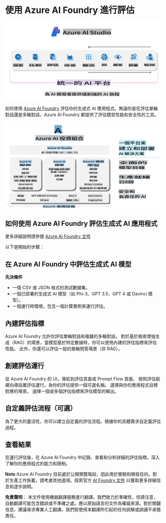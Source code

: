 # **使用 Azure AI Foundry 進行評估**

![aistudo](../../../../translated_images/AIStudio.d5171bb73e888005d9ac4020bbbf4ad9bd9a8bc042dfaf90b44c3afa1a8cbeed.tw.png)

如何使用 [Azure AI Foundry](https://ai.azure.com?WT.mc_id=aiml-138114-kinfeylo) 評估你的生成式 AI 應用程式。無論你是在評估單輪對話還是多輪對話，Azure AI Foundry 都提供了評估模型性能和安全性的工具。

![aistudo](../../../../translated_images/AIPortfolio.d7a339b6c36a58d3ca1bc2ca3b181618e45b1c87a6c20527a4503cb74e78e5cf.tw.png)

## 如何使用 Azure AI Foundry 評估生成式 AI 應用程式
更多詳細說明請參閱 [Azure AI Foundry 文件](https://learn.microsoft.com/azure/ai-studio/how-to/evaluate-generative-ai-app?WT.mc_id=aiml-138114-kinfeylo)

以下是開始的步驟：

## 在 Azure AI Foundry 中評估生成式 AI 模型

**先決條件**

- 一個 CSV 或 JSON 格式的測試數據集。
- 一個已部署的生成式 AI 模型（如 Phi-3、GPT 3.5、GPT 4 或 Davinci 模型）。
- 一個運行時環境，包含一個計算實例來運行評估。

## 內建評估指標

Azure AI Foundry 允許你評估單輪對話和複雜的多輪對話。
對於基於檢索增強生成（RAG）的場景，當模型基於特定數據時，你可以使用內建的評估指標來評估性能。
此外，你還可以評估一般的單輪問答場景（非 RAG）。

## 創建評估運行

從 Azure AI Foundry 的 UI，導航到評估頁面或 Prompt Flow 頁面。
按照評估創建向導設置評估運行。為你的評估提供一個可選名稱。
選擇與你的應用程式目標對應的場景。
選擇一個或多個評估指標來評估模型的輸出。

## 自定義評估流程（可選）

為了更大的靈活性，你可以建立自定義的評估流程。根據你的具體需求自定義評估過程。

## 查看結果

在運行評估後，在 Azure AI Foundry 中記錄、查看和分析詳細的評估指標。深入了解你的應用程式的能力和限制。



**Note** Azure AI Foundry 目前處於公開預覽階段，因此用於實驗和開發目的。對於生產工作負載，請考慮其他選項。探索官方 [AI Foundry 文件](https://learn.microsoft.com/azure/ai-studio/?WT.mc_id=aiml-138114-kinfeylo) 以獲取更多詳細信息和逐步說明。

**免責聲明**：
本文件使用機器翻譯服務進行翻譯。我們致力於準確性，但請注意，自動翻譯可能包含錯誤或不準確之處。應以原始語言的文件為權威來源。對於關鍵信息，建議尋求專業人工翻譯。我們對使用本翻譯所引起的任何誤解或誤讀不承擔責任。